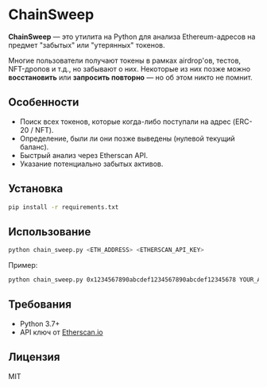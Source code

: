 # ChainSweep

**ChainSweep** — это утилита на Python для анализа Ethereum-адресов на предмет "забытых" или "утерянных" токенов.

Многие пользователи получают токены в рамках airdrop'ов, тестов, NFT-дропов и т.д., но забывают о них. Некоторые из них позже можно **восстановить** или **запросить повторно** — но об этом никто не помнит.

## Особенности

- Поиск всех токенов, которые когда-либо поступали на адрес (ERC-20 / NFT).
- Определение, были ли они позже выведены (нулевой текущий баланс).
- Быстрый анализ через Etherscan API.
- Указание потенциально забытых активов.

## Установка

```bash
pip install -r requirements.txt
```

## Использование

```bash
python chain_sweep.py <ETH_ADDRESS> <ETHERSCAN_API_KEY>
```

Пример:

```bash
python chain_sweep.py 0x1234567890abcdef1234567890abcdef12345678 YOUR_API_KEY
```

## Требования

- Python 3.7+
- API ключ от [Etherscan.io](https://etherscan.io/myapikey)

## Лицензия

MIT
